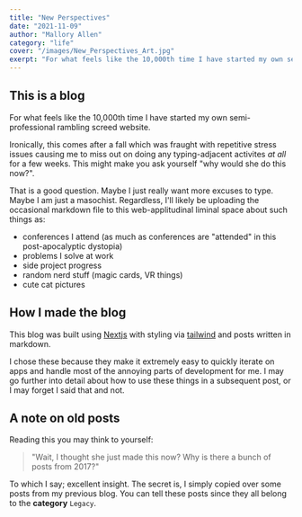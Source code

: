```yaml
---
title: "New Perspectives"
date: "2021-11-09"
author: "Mallory Allen"
category: "life"
cover: "/images/New_Perspectives_Art.jpg"
exerpt: "For what feels like the 10,000th time I have started my own semi-professional rambling screed website."
---
```


## This is a blog

For what feels like the 10,000th time I have started my own semi-professional rambling screed website.

Ironically, this comes after a fall which was fraught with repetitive stress issues causing me to miss out on doing any typing-adjacent activites _at all_ for a few weeks. This might make you ask yourself "why would she do this now?".

That is a good question. Maybe I just really want more excuses to type. Maybe I am just a masochist. Regardless, I'll likely be uploading the occasional markdown file to this web-applitudinal liminal space about such things as:

- conferences I attend (as much as conferences are "attended" in this post-apocalyptic dystopia)
- problems I solve at work
- side project progress
- random nerd stuff (magic cards, VR things)
- cute cat pictures

## How I made the blog

This blog was built using [Nextjs](https://nextjs.org/) with styling via [tailwind](https://tailwindcss.com/) and posts written in markdown.

I chose these because they make it extremely easy to quickly iterate on apps and handle most of the annoying parts of development for me. I may go further into detail about how to use these things in a subsequent post, or I may forget I said that and not.

## A note on old posts

Reading this you may think to yourself:

> "Wait, I thought she just made this now? Why is there a bunch of posts from 2017?"

To which I say; excellent insight. The secret is, I simply copied over some posts from my previous blog. You can tell these posts since they all belong to the **category** `Legacy`.
